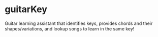 # guitarKey
Guitar learning assistant that identifies keys, provides chords and their shapes/variations, and lookup songs to learn in the same key!
